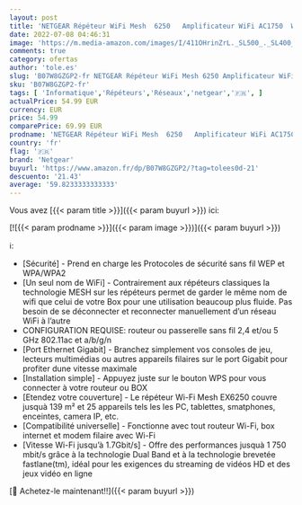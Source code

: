 ```yaml
---
layout: post
title: 'NETGEAR Répéteur WiFi Mesh  6250   Amplificateur WiFi AC1750  WiFi Booster  repeteur WiFi puissant compatible toutes Box Internet  WiFi extender avec 1 seul nom de réseau et itinérance transparente'
date: 2022-07-08 04:46:31
image: 'https://m.media-amazon.com/images/I/411OHrinZrL._SL500_._SL400_.jpg'
comments: true
category: ofertas
author: 'tole.es'
slug: 'B07W8GZGP2-fr NETGEAR Répéteur WiFi Mesh 6250 Amplificateur WiFi AC1750...'
sku: 'B07W8GZGP2-fr'
tags: [ 'Informatique','Répéteurs','Réseaux','netgear','🇫🇷', ]
actualPrice: 54.99 EUR
currency: EUR
price: 54.99
comparePrice: 69.99 EUR
prodname: 'NETGEAR Répéteur WiFi Mesh  6250   Amplificateur WiFi AC1750  WiFi Booster  repeteur WiFi puissant compatible toutes Box Internet  WiFi extender avec 1 seul nom de réseau et itinérance transparente'
country: 'fr'
flag: '🇫🇷'
brand: 'Netgear'
buyurl: 'https://www.amazon.fr/dp/B07W8GZGP2/?tag=tolees0d-21'
descuento: '21.43'
average: '59.8233333333333'
---
```


Vous avez [{{< param title >}}]({{< param buyurl >}}) ici:

[![{{< param prodname >}}]({{< param image >}})]({{< param buyurl >}})

ℹ️:

- [Sécurité] - Prend en charge les Protocoles de sécurité sans fil WEP et WPA/WPA2
- [Un seul nom de WiFi] - Contrairement aux répéteurs classiques la technologie MESH sur les répéteurs permet de garder le même nom de wifi que celui de votre Box pour une utilisation beaucoup plus fluide. Pas besoin de se déconnecter et reconnecter manuellement d’un réseau WiFi à l’autre
- CONFIGURATION REQUISE: routeur ou passerelle sans fil 2,4 et/ou 5 GHz 802.11ac et a/b/g/n
- [Port Ethernet Gigabit] - Branchez simplement vos consoles de jeu, lecteurs multimédias ou autres appareils filaires sur le port Gigabit pour profiter dune vitesse maximale
- [Installation simple] - Appuyez juste sur le bouton WPS pour vous connecter à votre routeur ou BOX
- [Etendez votre couverture] - Le répéteur Wi-Fi Mesh EX6250 couvre jusquà 139 m² et 25 appareils tels les les PC, tablettes, smatphones, enceintes, camera IP, etc.
- [Compatibilité universelle] - Fonctionne avec tout routeur Wi-Fi, box internet et modem filaire avec Wi-Fi
- [Vitesse Wi-Fi jusqu’à 1.7Gbit/s] - Offre des performances jusquà 1 750 mbit/s grâce à la technologie Dual Band et à la technologie brevetée fastlane(tm), idéal pour les exigences du streaming de vidéos HD et des jeux vidéo en ligne

[🛒 Achetez-le maintenant!!]({{< param buyurl >}})
